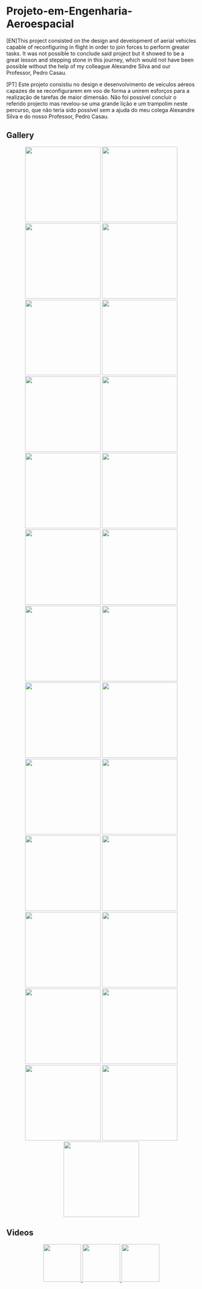 # Projeto-em-Engenharia-Aeroespacial

[EN]This project consisted on the design and development of aerial vehicles capable of reconfiguring in flight in order to join forces to perform greater tasks. It was not possible to conclude said project but it showed to be a great lesson and stepping stone in this journey, which would not have been possible without the help of my colleague Alexandre Silva and our Professor, Pedro Casau.

[PT] Este projeto consistiu no design e desenvolvimento de veículos aéreos capazes de se reconfigurarem em voo de forma a unirem esforços para a realização de tarefas de maior dimensão. Não foi possível concluir o referido projecto mas revelou-se uma grande lição e um trampolim neste percurso, que não teria sido possível sem a ajuda do meu colega Alexandre Silva e do nosso Professor, Pedro Casau.


<h2>Gallery</h2>
<p align="center">
  <img src="https://github.com/magnergusse/Projeto-em-Engenharia-Aeroespacial/blob/main/Gallery/IMG_2114.JPEG" width="200">
    <img src="https://github.com/magnergusse/Projeto-em-Engenharia-Aeroespacial/blob/main/Gallery/IMG_2115.JPEG" width="200">
    <img src="https://github.com/magnergusse/Projeto-em-Engenharia-Aeroespacial/blob/main/Gallery/IMG_2116.JPEG" width="200">
<img src="https://github.com/magnergusse/Projeto-em-Engenharia-Aeroespacial/blob/main/Gallery/IMG_2117.JPEG" width="200">
<img src="https://github.com/magnergusse/Projeto-em-Engenharia-Aeroespacial/blob/main/Gallery/IMG_2118.JPEG" width="200">
<img src="https://github.com/magnergusse/Projeto-em-Engenharia-Aeroespacial/blob/main/Gallery/IMG_2119.JPEG" width="200">
<img src="https://github.com/magnergusse/Projeto-em-Engenharia-Aeroespacial/blob/main/Gallery/IMG_2120.JPEG" width="200">
<img src="https://github.com/magnergusse/Projeto-em-Engenharia-Aeroespacial/blob/main/Gallery/IMG_2423.JPEG" width="200">
<img src="https://github.com/magnergusse/Projeto-em-Engenharia-Aeroespacial/blob/main/Gallery/IMG_2438.JPEG" width="200">
<img src="https://github.com/magnergusse/Projeto-em-Engenharia-Aeroespacial/blob/main/Gallery/IMG_2439.JPEG" width="200">
<img src="https://github.com/magnergusse/Projeto-em-Engenharia-Aeroespacial/blob/main/Gallery/IMG_2440.JPEG" width="200">
<img src="https://github.com/magnergusse/Projeto-em-Engenharia-Aeroespacial/blob/main/Gallery/IMG_2441.JPEG" width="200">
<img src="https://github.com/magnergusse/Projeto-em-Engenharia-Aeroespacial/blob/main/Gallery/IMG_2654.JPEG" width="200">
<img src="https://github.com/magnergusse/Projeto-em-Engenharia-Aeroespacial/blob/main/Gallery/IMG_2655.JPEG" width="200">
<img src="https://github.com/magnergusse/Projeto-em-Engenharia-Aeroespacial/blob/main/Gallery/IMG_2656.JPEG" width="200">
<img src="https://github.com/magnergusse/Projeto-em-Engenharia-Aeroespacial/blob/main/Gallery/IMG_2657.JPEG" width="200">
<img src="https://github.com/magnergusse/Projeto-em-Engenharia-Aeroespacial/blob/main/Gallery/IMG_2658.JPEG" width="200">
<img src="https://github.com/magnergusse/Projeto-em-Engenharia-Aeroespacial/blob/main/Gallery/IMG_2659.JPEG" width="200">
<img src="https://github.com/magnergusse/Projeto-em-Engenharia-Aeroespacial/blob/main/Gallery/IMG_2661.JPEG" width="200">
<img src="https://github.com/magnergusse/Projeto-em-Engenharia-Aeroespacial/blob/main/Gallery/IMG_2662.JPEG" width="200">
<img src="https://github.com/magnergusse/Projeto-em-Engenharia-Aeroespacial/blob/main/Gallery/IMG_2663.JPEG" width="200">
<img src="https://github.com/magnergusse/Projeto-em-Engenharia-Aeroespacial/blob/main/Gallery/IMG_2664.JPEG" width="200">
<img src="https://github.com/magnergusse/Projeto-em-Engenharia-Aeroespacial/blob/main/Gallery/IMG_2665.JPEG" width="200">
<img src="https://github.com/magnergusse/Projeto-em-Engenharia-Aeroespacial/blob/main/Gallery/IMG_2702.JPEG" width="200">
<img src="https://github.com/magnergusse/Projeto-em-Engenharia-Aeroespacial/blob/main/Gallery/IMG_2703.JPEG" width="200">
<img src="https://github.com/magnergusse/Projeto-em-Engenharia-Aeroespacial/blob/main/Gallery/IMG_2704.JPEG" width="200">
<img src="https://github.com/magnergusse/Projeto-em-Engenharia-Aeroespacial/blob/main/Gallery/IMG_2705.JPEG" width="200">
</p>

<h2>Videos</h2>
  <p align="center">

   <a href="https://youtube.com/shorts/ozo2lfBxjCk?feature=share" target="_blank">
    <img src="https://github.com/magnergusse/Projeto-em-Engenharia-Aeroespacial/blob/main/Gallery/IMG_2655.JPEG" width="100"> 
  </a>
  
  
  <a href="https://youtube.com/shorts/JcyohlVHpi4?feature=share" target="_blank">
    <img src="https://github.com/magnergusse/Projeto-em-Engenharia-Aeroespacial/blob/main/Gallery/tumb.png" width="100">

  </a>
  
  <a href="https://youtube.com/shorts/KsTUEmDCxvE?feature=share" target="_blank">
    <img src="https://github.com/magnergusse/Projeto-em-Engenharia-Aeroespacial/blob/main/Gallery/IMG_2114.JPEG" width="100">

  </a>

</p>
